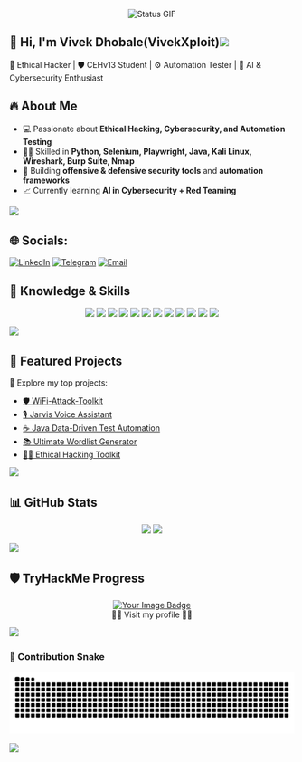 <p align="center"><img src="https://media2.dev.to/dynamic/image/width=320,height=320,fit=cover,gravity=auto,format=auto/https%3A%2F%2Fdev-to-uploads.s3.amazonaws.com%2Fuploads%2Fuser%2Fprofile_image%2F1229779%2Fb915e799-ad77-4ad5-9477-feb30ef3171d.gif" width="200px" alt="Status GIF" />
</p>

<h2>👋 Hi, I'm Vivek Dhobale(VivekXploit)<img src="https://user-images.githubusercontent.com/73097560/115834477-dbab4500-a447-11eb-908a-139a6edaec5c.gif"></h2>

🚀 Ethical Hacker | 🛡️ CEHv13 Student | ⚙️ Automation Tester | 🤖 AI & Cybersecurity Enthusiast  


## 🔥 About Me
- 💻 Passionate about **Ethical Hacking, Cybersecurity, and Automation Testing**  
- 🧑‍💻 Skilled in **Python, Selenium, Playwright, Java, Kali Linux, Wireshark, Burp Suite, Nmap**  
- 🎯 Building **offensive & defensive security tools** and **automation frameworks**  
- 📈 Currently learning **AI in Cybersecurity + Red Teaming**  

<img src="https://user-images.githubusercontent.com/73097560/115834477-dbab4500-a447-11eb-908a-139a6edaec5c.gif">

## 🌐 Socials:
[![LinkedIn](https://img.shields.io/badge/LinkedIn-%230077B5.svg?logo=linkedin&logoColor=white)](https://www.linkedin.com/in/vivek-dhobale-vr)
[![Telegram](https://img.shields.io/badge/Telegram-%230088CC.svg?logo=Telegram&logoColor=white)](https://t.me/vivekDhobale)
[![Email](https://img.shields.io/badge/Email-D14836?logo=gmail&logoColor=white)](mailto:dhoblevivek23@gmail.com)

## 🧰 Knowledge & Skills
<p align="center">
  <img src="https://img.shields.io/badge/Python-3670A0?style=for-the-badge&logo=python&logoColor=ffdd54"/>
  <img src="https://img.shields.io/badge/Kali_Linux-557C94?style=for-the-badge&logo=kalilinux&logoColor=white"/>
  <img src="https://img.shields.io/badge/Burp_Suite-FF6F00?style=for-the-badge&logo=burpsuite&logoColor=white"/>
  <img src="https://img.shields.io/badge/Nmap-00457C?style=for-the-badge&logo=gnuprivacyguard&logoColor=white"/>
  <img src="https://img.shields.io/badge/Wireshark-1679A7?style=for-the-badge&logo=wireshark&logoColor=white"/>
  <img src="https://img.shields.io/badge/Selenium-43B02A?style=for-the-badge&logo=selenium&logoColor=white"/>
  <img src="https://img.shields.io/badge/Playwright-2EAD33?style=for-the-badge&logo=playwright&logoColor=white"/>
  <img src="https://img.shields.io/badge/Java-007396?style=for-the-badge&logo=java&logoColor=white"/>
  <img src="https://img.shields.io/badge/Metasploit-purple?style=for-the-badge&logo=metasploit&logoColor=white"/>
  <img src="https://img.shields.io/badge/Termux-black?style=for-the-badge&logo=termux&logoColor=white"/>
  <img src="https://img.shields.io/badge/SQLmap-16A085?style=for-the-badge&logo=mysql&logoColor=white"/>
<img src="https://img.shields.io/badge/Shell_Scripting-green?style=for-the-badge&logo=gnu-bash&logoColor=white"/></p>

<img src="https://user-images.githubusercontent.com/73097560/115834477-dbab4500-a447-11eb-908a-139a6edaec5c.gif">

## 📂 Featured Projects
🔗 Explore my top projects:  

- [🛡️ WiFi-Attack-Toolkit](https://github.com/Vivek-Dhobale/VivekXploit_Ultimate_Attack_Toolkit.git) 
- [🎙️ Jarvis Voice Assistant ](https://github.com/Vivek-Dhobale/Jarvis-Voice-Assistant.git)  
- [☕ Java Data-Driven Test Automation](https://github.com/Vivek-Dhobale/Java-DataDriven-TestAutomation.git)
- [📚 Ultimate Wordlist Generator](https://github.com/Vivek-Dhobale/Ultimate_Wordlist_Generator.git)
- [🕵️‍♂️ Ethical Hacking Toolkit](https://github.com/Vivek-Dhobale/Ethical_Hacking_Toolkit.git)

<img src="https://user-images.githubusercontent.com/73097560/115834477-dbab4500-a447-11eb-908a-139a6edaec5c.gif">

## 📊 GitHub Stats
<p align="center">
  <img src="https://github-readme-stats.vercel.app/api?username=Vivek-Dhobale&show_icons=true&theme=radical" height="180em"/>
  <img src="https://github-readme-stats.vercel.app/api/top-langs/?username=Vivek-Dhobale&layout=compact&theme=radical" height="180em"/>
</p>

<img src="https://user-images.githubusercontent.com/73097560/115834477-dbab4500-a447-11eb-908a-139a6edaec5c.gif">


## 🛡️ TryHackMe Progress
<p align="center">
<a href="https://tryhackme.com/p/VivekXploit">
  <img src="https://tryhackme-badges.s3.amazonaws.com/VivekXploit.png?update=2" alt="Your Image Badge" width=200px />
</a>
  <br>
🕵️‍♂️ Visit my profile 🕵️‍♂️
</p>

<img src="https://user-images.githubusercontent.com/73097560/115834477-dbab4500-a447-11eb-908a-139a6edaec5c.gif">

### 🐍 Contribution Snake
<p align="center">
  <img src="https://raw.githubusercontent.com/TechnologyHell/TechnologyHell/output/github-snake-dark.svg">
</p>

<img src="https://user-images.githubusercontent.com/73097560/115834477-dbab4500-a447-11eb-908a-139a6edaec5c.gif">

